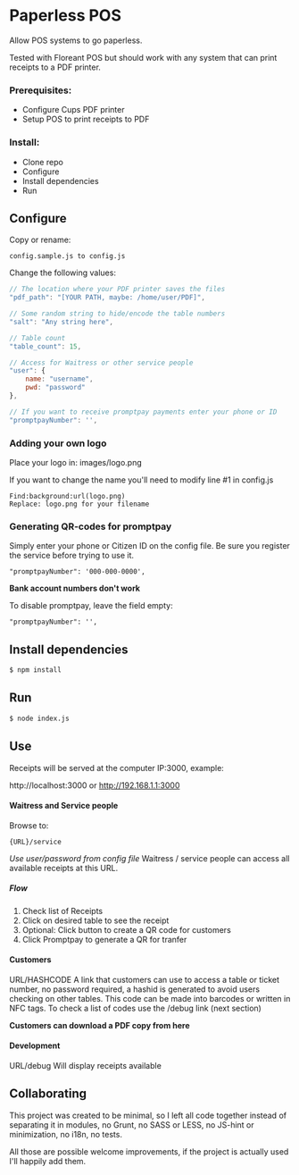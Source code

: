 # Paperless POS

Allow POS systems to go paperless.

Tested with Floreant POS but should work with any system that can print receipts to a PDF printer.

### Prerequisites:
- Configure Cups PDF printer
- Setup POS to print receipts to PDF

### Install:
- Clone repo
- Configure
- Install dependencies
- Run

## Configure
Copy or rename:

    config.sample.js to config.js

Change the following values:
````js
// The location where your PDF printer saves the files
"pdf_path": "[YOUR PATH, maybe: /home/user/PDF]",

// Some random string to hide/encode the table numbers
"salt": "Any string here",

// Table count
"table_count": 15,

// Access for Waitress or other service people
"user": {
    name: "username",
    pwd: "password"
},

// If you want to receive promptpay payments enter your phone or ID
"promptpayNumber": '',


`````
### Adding your own logo
Place your logo in: images/logo.png

If you want to change the name you'll need to modify line #1 in config.js
````
Find:background:url(logo.png)
Replace: logo.png for your filename
````

### Generating QR-codes for promptpay
Simply enter your phone or Citizen ID on the config file. Be sure you register the service before trying to use it.
```
"promptpayNumber": '000-000-0000',
```
**Bank account numbers don't work**

To disable promptpay, leave the field empty:
```
"promptpayNumber": '',
```

## Install dependencies
````sh
$ npm install
````

## Run

````bash
$ node index.js
````

## Use
Receipts will be served at the computer IP:3000, example:

http://localhost:3000 or
http://192.168.1.1:3000

#### Waitress and Service people

Browse to:

    {URL}/service
*Use user/password from config file* Waitress / service people can access all available receipts at this URL.


##### Flow  
1. Check list of Receipts
2. Click on desired table to see the receipt
3. Optional: Click button to create a QR code for customers
4. Click Promptpay to generate a QR for tranfer

#### Customers
URL/HASHCODE
A link that customers can use to access a table or ticket number, no password required, a hashid is generated to avoid users checking on other tables. This code can be made into barcodes or written in NFC tags. To check a list of codes use the /debug link (next section)

**Customers can download a PDF copy from here**

#### Development
URL/debug
Will display receipts available


## Collaborating
This project was created to be minimal, so I left all code together instead of separating it in modules, no Grunt, no SASS or LESS, no JS-hint or minimization, no i18n, no tests.

All those are possible welcome improvements, if the project is actually used I'll happily add them.
